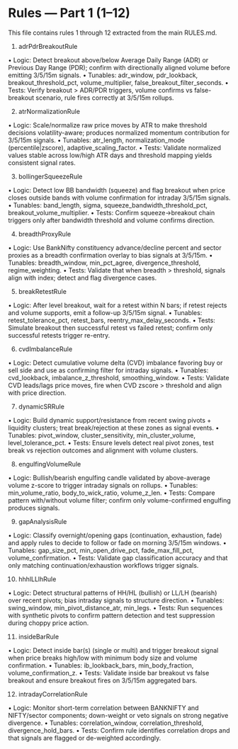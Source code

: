 # Rules — Part 1 (1–12)

This file contains rules 1 through 12 extracted from the main RULES.md.

1. adrPdrBreakoutRule

• Logic: Detect breakout above/below Average Daily Range (ADR) or Previous Day Range (PDR); confirm with directionally aligned volume before emitting 3/5/15m signals.
• Tunables: adr_window, pdr_lookback, breakout_threshold_pct, volume_multiplier, false_breakout_filter_seconds.
• Tests: Verify breakout > ADR/PDR triggers, volume confirms vs false-breakout scenario, rule fires correctly at 3/5/15m rollups.

2. atrNormalizationRule

• Logic: Scale/normalize raw price moves by ATR to make threshold decisions volatility-aware; produces normalized momentum contribution for 3/5/15m signals.
• Tunables: atr_length, normalization_mode (percentile|zscore), adaptive_scaling_factor.
• Tests: Validate normalized values stable across low/high ATR days and threshold mapping yields consistent signal rates.

3. bollingerSqueezeRule

• Logic: Detect low BB bandwidth (squeeze) and flag breakout when price closes outside bands with volume confirmation for intraday 3/5/15m signals.
• Tunables: band_length, sigma, squeeze_bandwidth_threshold_pct, breakout_volume_multiplier.
• Tests: Confirm squeeze→breakout chain triggers only after bandwidth threshold and volume confirms direction.

4. breadthProxyRule

• Logic: Use BankNifty constituency advance/decline percent and sector proxies as a breadth confirmation overlay to bias signals at 3/5/15m.
• Tunables: breadth_window, min_pct_agree, divergence_threshold, regime_weighting.
• Tests: Validate that when breadth > threshold, signals align with index; detect and flag divergence cases.

5. breakRetestRule

• Logic: After level breakout, wait for a retest within N bars; if retest rejects and volume supports, emit a follow-up 3/5/15m signal.
• Tunables: retest_tolerance_pct, retest_bars, reentry_max_delay_seconds.
• Tests: Simulate breakout then successful retest vs failed retest; confirm only successful retests trigger re-entry.

6. cvdImbalanceRule

• Logic: Detect cumulative volume delta (CVD) imbalance favoring buy or sell side and use as confirming filter for intraday signals.
• Tunables: cvd_lookback, imbalance_z_threshold, smoothing_window.
• Tests: Validate CVD leads/lags price moves, fire when CVD zscore > threshold and align with price direction.

7. dynamicSRRule

• Logic: Build dynamic support/resistance from recent swing pivots + liquidity clusters; treat break/rejection at these zones as signal events.
• Tunables: pivot_window, cluster_sensitivity, min_cluster_volume, level_tolerance_pct.
• Tests: Ensure levels detect real pivot zones, test break vs rejection outcomes and alignment with volume clusters.

8. engulfingVolumeRule

• Logic: Bullish/bearish engulfing candle validated by above-average volume z-score to trigger intraday signals on rollups.
• Tunables: min_volume_ratio, body_to_wick_ratio, volume_z_len.
• Tests: Compare pattern with/without volume filter; confirm only volume-confirmed engulfing produces signals.

9. gapAnalysisRule

• Logic: Classify overnight/opening gaps (continuation, exhaustion, fade) and apply rules to decide to follow or fade on morning 3/5/15m windows.
• Tunables: gap_size_pct, min_open_drive_pct, fade_max_fill_pct, volume_confirmation.
• Tests: Validate gap classification accuracy and that only matching continuation/exhaustion workflows trigger signals.

10. hhhlLLlhRule

• Logic: Detect structural patterns of HH/HL (bullish) or LL/LH (bearish) over recent pivots; bias intraday signals to structure direction.
• Tunables: swing_window, min_pivot_distance_atr, min_legs.
• Tests: Run sequences with synthetic pivots to confirm pattern detection and test suppression during choppy price action.

11. insideBarRule

• Logic: Detect inside bar(s) (single or multi) and trigger breakout signal when price breaks high/low with minimum body size and volume confirmation.
• Tunables: ib_lookback_bars, min_body_fraction, volume_confirmation_z.
• Tests: Validate inside bar breakout vs false breakout and ensure breakout fires on 3/5/15m aggregated bars.

12. intradayCorrelationRule

• Logic: Monitor short-term correlation between BANKNIFTY and NIFTY/sector components; down-weight or veto signals on strong negative divergence.
• Tunables: correlation_window, correlation_threshold, divergence_hold_bars.
• Tests: Confirm rule identifies correlation drops and that signals are flagged or de-weighted accordingly.
